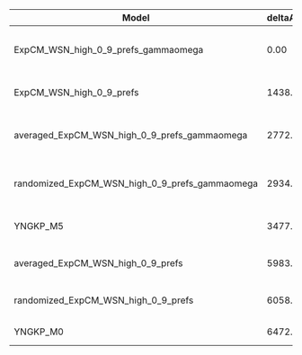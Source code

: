 | Model                                          | deltaAIC | LogLikelihood | nParams | ParamValues                                              |
|------------------------------------------------|----------|---------------|---------|----------------------------------------------------------|
| ExpCM_WSN_high_0_9_prefs_gammaomega            | 0.00     | -52227.45     | 7       | alpha_omega=1.28, beta=1.06, beta_omega=9.99, kappa=3.66 |
| ExpCM_WSN_high_0_9_prefs                       | 1438.96  | -52947.93     | 6       | beta=1.13, kappa=3.33, omega=0.12                        |
| averaged_ExpCM_WSN_high_0_9_prefs_gammaomega   | 2772.94  | -53613.92     | 7       | alpha_omega=0.66, beta=1.17, beta_omega=7.30, kappa=3.59 |
| randomized_ExpCM_WSN_high_0_9_prefs_gammaomega | 2934.92  | -53694.91     | 7       | alpha_omega=0.65, beta=0.05, beta_omega=7.44, kappa=3.63 |
| YNGKP_M5                                       | 3477.32  | -53961.11     | 12      | alpha_omega=0.68, beta_omega=8.59, kappa=3.22            |
| averaged_ExpCM_WSN_high_0_9_prefs              | 5983.86  | -55220.38     | 6       | beta=0.76, kappa=3.25, omega=0.08                        |
| randomized_ExpCM_WSN_high_0_9_prefs            | 6058.80  | -55257.85     | 6       | beta=0.00, kappa=3.26, omega=0.08                        |
| YNGKP_M0                                       | 6472.78  | -55459.84     | 11      | kappa=2.93, omega=0.07                                   |